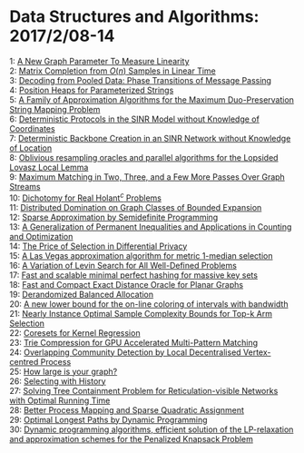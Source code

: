 # Data Structures and Algorithms: 2017/2/08-14  
1: [A New Graph Parameter To Measure Linearity](https://doi.org/10.48550/arXiv.1702.02133)  
2: [Matrix Completion from $O(n)$ Samples in Linear Time](https://doi.org/10.48550/arXiv.1702.02267)  
3: [Decoding from Pooled Data: Phase Transitions of Message Passing](https://doi.org/10.48550/arXiv.1702.02279)  
4: [Position Heaps for Parameterized Strings](https://doi.org/10.48550/arXiv.1702.02321)  
5: [A Family of Approximation Algorithms for the Maximum Duo-Preservation  String Mapping Problem](https://doi.org/10.48550/arXiv.1702.02405)  
6: [Deterministic Protocols in the SINR Model without Knowledge of  Coordinates](https://doi.org/10.48550/arXiv.1702.02455)  
7: [Deterministic Backbone Creation in an SINR Network without Knowledge of  Location](https://doi.org/10.48550/arXiv.1702.02460)  
8: [Oblivious resampling oracles and parallel algorithms for the Lopsided  Lovasz Local Lemma](https://doi.org/10.48550/arXiv.1702.02547)  
9: [Maximum Matching in Two, Three, and a Few More Passes Over Graph Streams](https://doi.org/10.48550/arXiv.1702.02559)  
10: [Dichotomy for Real Holant$^c$ Problems](https://doi.org/10.48550/arXiv.1702.02693)  
11: [Distributed Domination on Graph Classes of Bounded Expansion](https://doi.org/10.48550/arXiv.1702.02848)  
12: [Sparse Approximation by Semidefinite Programming](https://doi.org/10.48550/arXiv.1702.02891)  
13: [A Generalization of Permanent Inequalities and Applications in Counting  and Optimization](https://doi.org/10.48550/arXiv.1702.02937)  
14: [The Price of Selection in Differential Privacy](https://doi.org/10.48550/arXiv.1702.02970)  
15: [A Las Vegas approximation algorithm for metric $1$-median selection](https://doi.org/10.48550/arXiv.1702.03106)  
16: [A Variation of Levin Search for All Well-Defined Problems](https://doi.org/10.48550/arXiv.1702.03152)  
17: [Fast and scalable minimal perfect hashing for massive key sets](https://doi.org/10.48550/arXiv.1702.03154)  
18: [Fast and Compact Exact Distance Oracle for Planar Graphs](https://doi.org/10.48550/arXiv.1702.03259)  
19: [Derandomized Balanced Allocation](https://doi.org/10.48550/arXiv.1702.03375)  
20: [A new lower bound for the on-line coloring of intervals with bandwidth](https://doi.org/10.48550/arXiv.1702.03536)  
21: [Nearly Instance Optimal Sample Complexity Bounds for Top-k Arm Selection](https://doi.org/10.48550/arXiv.1702.03605)  
22: [Coresets for Kernel Regression](https://doi.org/10.48550/arXiv.1702.03644)  
23: [Trie Compression for GPU Accelerated Multi-Pattern Matching](https://doi.org/10.48550/arXiv.1702.03657)  
24: [Overlapping Community Detection by Local Decentralised Vertex-centred  Process](https://doi.org/10.48550/arXiv.1702.03773)  
25: [How large is your graph?](https://doi.org/10.48550/arXiv.1702.03959)  
26: [Selecting with History](https://doi.org/10.48550/arXiv.1702.03989)  
27: [Solving Tree Containment Problem for Reticulation-visible Networks with  Optimal Running Time](https://doi.org/10.48550/arXiv.1702.04088)  
28: [Better Process Mapping and Sparse Quadratic Assignment](https://doi.org/10.48550/arXiv.1702.04164)  
29: [Optimal Longest Paths by Dynamic Programming](https://doi.org/10.48550/arXiv.1702.04170)  
30: [Dynamic programming algorithms, efficient solution of the LP-relaxation  and approximation schemes for the Penalized Knapsack Problem](https://doi.org/10.48550/arXiv.1702.04211)  